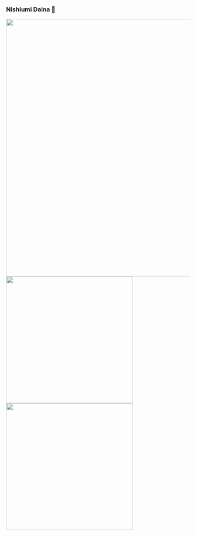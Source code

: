 ### Nishiumi Daina 👋
<img src="http://github-profile-summary-cards.vercel.app/api/cards/profile-details?username=nishiumidaina&theme=dracula" width="700">
<img src="http://github-profile-summary-cards.vercel.app/api/cards/most-commit-language?username=nishiumidaina&theme=dracula" width="345"><img src="http://github-profile-summary-cards.vercel.app/api/cards/productive-time?username=nishiumidaina&theme=dracula&utcOffset=8" width="345">
<!--
**nishiumidaina/nishiumidaina** is a ✨ _special_ ✨ repository because its `README.md` (this file) appears on your GitHub profile.

Here are some ideas to get you started:

- 🔭 I’m currently working on ...
- 🌱 I’m currently learning ...
- 👯 I’m looking to collaborate on ...
- 🤔 I’m looking for help with ...
- 💬 Ask me about ...
- 📫 How to reach me: ...
- 😄 Pronouns: ...
- ⚡ Fun fact: ...
-->

